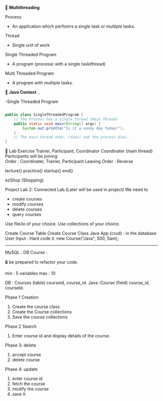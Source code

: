 :beginner: **Multithreading**  

Process
- An application which perfomrs a single task or multiple tasks.


Thread
- Single unit of work

Single Threaded Program
- A program (process) with a single task(thread)

Multi Threaded Program

- A program with multiple tasks.

:newspaper: **Java Context** ..  

-Single Threaded Program
```java

public class SingleThreadedProgram {
	// The Process has a single thread (Main Thread)
	public static void main(String[] args) {
		System.out.println("Is it a sunny day today!");
	}
	// The main thread ends, (dies) and the process dies.
}

```
:bell: Lab Exercise
Trainer, Participant, Coordinator
Coordinater (main thread)
Participants will be joining  
Order : Coordinater, Trainer, Participant
Leaving Order : Reverse

lecture()
practice()
startup()
end()

ezShop (Shopping)

Project Lab 2: Connected Lab (Later will be used in project)
We need to 
-  create courses
-  modify courses
-  delete courses
-  query courses

Use file/io of your choice.
Use collections of your choice.


Create Course Table
Create Course Class
Java App (crud) : in the database
User Input : Hard code it.
new Course("Java", 500, Sam);

------------------------
MySQL : DB
Course : 

:lock: be prepared to refactor your code.  

min : 5 variables
max : 10


DB : Courses (table) courseid, course_id.
Java :Course  (field) course_id, courseId. 

Phase 1 Creation
1. Create the course class
2. Create the Course collections
3. Save the course collections

Phase 2 Search
1. Enter course id and display details of the course.

Phase 3: delete
1. accept course  
2. delete course

Phase 4: update
1. enter course id 
2. fetch the course
3. modify the course 
4. save it.






